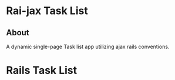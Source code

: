 # Rai-jax Task List

## About

A dynamic single-page Task list app utilizing ajax rails conventions.
# Rails Task List
